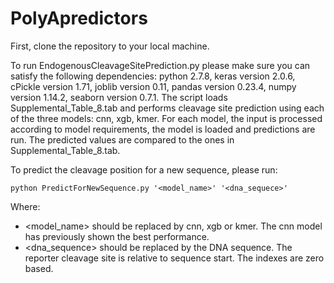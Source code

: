 # PolyApredictors
First, clone the repository to your local machine.

To run EndogenousCleavageSitePrediction.py please make sure you can satisfy the following dependencies: python 2.7.8, keras version 2.0.6, cPickle version 1.71, joblib version 0.11, pandas version 0.23.4, numpy version 1.14.2, seaborn version 0.7.1. The script loads Supplemental_Table_8.tab and performs cleavage site prediction using each of the three models: cnn, xgb, kmer. For each model, the input is processed according to model requirements, the model is loaded and predictions are run. The predicted values are compared to the ones in Supplemental_Table_8.tab.

To predict the cleavage position for a new sequence, please run:
```
python PredictForNewSequence.py '<model_name>' '<dna_sequece>'
```
Where:
* <model_name> should be replaced by cnn, xgb or kmer. The cnn model has previously shown the best performance.
* <dna_sequence> should be replaced by the DNA sequence. The reporter cleavage site is relative to sequence start. The indexes are zero based.
